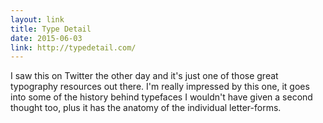 ```yaml
---
layout: link
title: Type Detail
date: 2015-06-03
link: http://typedetail.com/
---
```


I saw this on Twitter the other day and it's just one of those great typography resources out there. I'm really impressed by this one, it goes into some of the history behind typefaces I wouldn't have given a second thought too, plus it has the anatomy of the individual letter-forms.
